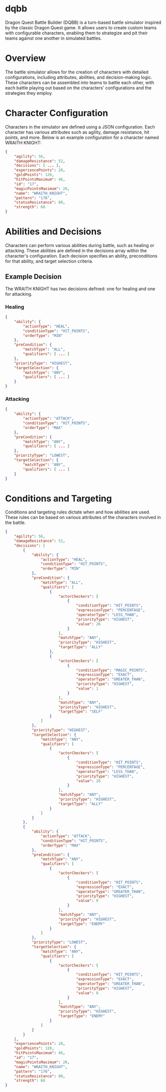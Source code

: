 # dqbb

Dragon Quest Battle Builder (DQBB) is a turn-based battle simulator inspired by the classic Dragon Quest game. It allows users to create custom teams with configurable characters, enabling them to strategize and pit their teams against one another in simulated battles.

# Overview
The battle simulator allows for the creation of characters with detailed configurations, including attributes, abilities, and decision-making logic. These characters can be assembled into teams to battle each other, with each battle playing out based on the characters' configurations and the strategies they employ.

# Character Configuration
Characters in the simulator are defined using a JSON configuration. Each character has various attributes such as agility, damage resistance, hit points, and more. Below is an example configuration for a character named WRAITH KNIGHT:

```json
{
    "agility": 56,
    "damageResistance": 52,
    "decisions": [ ... ],
    "experiencePoints": 28,
    "goldPoints": 120,
    "hitPointsMaximum": 46,
    "id": "17",
    "magicPointsMaximum": 20,
    "name": "WRAITH_KNIGHT",
    "pattern": "176",
    "statusResistance": 80,
    "strength": 68
}
```

# Abilities and Decisions
Characters can perform various abilities during battle, such as healing or attacking. These abilities are defined in the decisions array within the character's configuration. Each decision specifies an ability, preconditions for that ability, and target selection criteria.

## Example Decision
The WRAITH KNIGHT has two decisions defined: one for healing and one for attacking.

### Healing

```json 
{
    "ability": {
        "actionType": "HEAL",
        "conditionType": "HIT_POINTS",
        "orderType": "MIN"
    },
    "preCondition": {
        "matchType": "ALL",
        "qualifiers": [ ... ]
    },
    "priorityType": "HIGHEST",
    "targetSelection": {
        "matchType": "ANY",
        "qualifiers": [ ... ]
    }
}

```

### Attacking
```json
{
    "ability": {
        "actionType": "ATTACK",
        "conditionType": "HIT_POINTS",
        "orderType": "MAX"
    },
    "preCondition": {
        "matchType": "ANY",
        "qualifiers": [ ... ]
    },
    "priorityType": "LOWEST",
    "targetSelection": {
        "matchType": "ANY",
        "qualifiers": [ ... ]
    }
}

```

# Conditions and Targeting
Conditions and targeting rules dictate when and how abilities are used. These rules can be based on various attributes of the characters involved in the battle.

```json
{
    "agility": 56,
    "damageResistance": 52,
    "decisions": [
        {
            "ability": {
                "actionType": "HEAL",
                "conditionType": "HIT_POINTS",
                "orderType": "MIN"
            },
            "preCondition": {
                "matchType": "ALL",
                "qualifiers": [
                    {
                        "actorCheckers": [
                            {
                                "conditionType": "HIT_POINTS",
                                "expressionType": "PERCENTAGE",
                                "operatorType": "LESS_THAN",
                                "priorityType": "HIGHEST",
                                "value": 26
                            }
                        ],
                        "matchType": "ANY",
                        "priorityType": "HIGHEST",
                        "targetType": "ALLY"
                    },
                    {
                        "actorCheckers": [
                            {
                                "conditionType": "MAGIC_POINTS",
                                "expressionType": "EXACT",
                                "operatorType": "GREATER_THAN",
                                "priorityType": "HIGHEST",
                                "value": 1
                            }
                        ],
                        "matchType": "ANY",
                        "priorityType": "HIGHEST",
                        "targetType": "SELF"
                    }
                ]
            },
            "priorityType": "HIGHEST",
            "targetSelection": {
                "matchType": "ANY",
                "qualifiers": [
                    {
                        "actorCheckers": [
                            {
                                "conditionType": "HIT_POINTS",
                                "expressionType": "PERCENTAGE",
                                "operatorType": "LESS_THAN",
                                "priorityType": "HIGHEST",
                                "value": 26
                            }
                        ],
                        "matchType": "ANY",
                        "priorityType": "HIGHEST",
                        "targetType": "ALLY"
                    }
                ]
            }
        },
        {
            "ability": {
                "actionType": "ATTACK",
                "conditionType": "HIT_POINTS",
                "orderType": "MAX"
            },
            "preCondition": {
                "matchType": "ANY",
                "qualifiers": [
                    {
                        "actorCheckers": [
                            {
                                "conditionType": "HIT_POINTS",
                                "expressionType": "EXACT",
                                "operatorType": "GREATER_THAN",
                                "priorityType": "HIGHEST",
                                "value": 0
                            }
                        ],
                        "matchType": "ANY",
                        "priorityType": "HIGHEST",
                        "targetType": "ENEMY"
                    }
                ]
            },
            "priorityType": "LOWEST",
            "targetSelection": {
                "matchType": "ANY",
                "qualifiers": [
                    {
                        "actorCheckers": [
                            {
                                "conditionType": "HIT_POINTS",
                                "expressionType": "EXACT",
                                "operatorType": "GREATER_THAN",
                                "priorityType": "HIGHEST",
                                "value": 0
                            }
                        ],
                        "matchType": "ANY",
                        "priorityType": "HIGHEST",
                        "targetType": "ENEMY"
                    }
                ]
            }
        }
    ],
    "experiencePoints": 28,
    "goldPoints": 120,
    "hitPointsMaximum": 46,
    "id": "17",
    "magicPointsMaximum": 20,
    "name": "WRAITH_KNIGHT",
    "pattern": "176",
    "statusResistance": 80,
    "strength": 68
}
```
